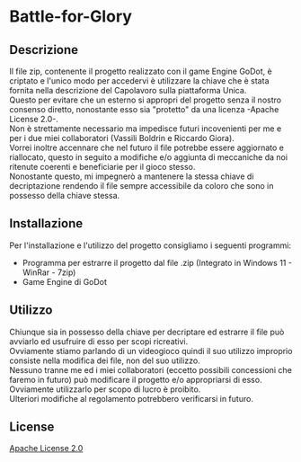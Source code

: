 # Battle-for-Glory

## Descrizione
Il file zip, contenente il progetto realizzato con il game Engine GoDot, è criptato e l'unico modo per accedervi è utilizzare la chiave che è stata fornita nella descrizione del Capolavoro sulla piattaforma Unica.  
Questo per evitare che un esterno si appropri del progetto senza il nostro consenso diretto, nonostante esso sia "protetto" da una licenza -Apache License 2.0-.  
Non è strettamente necessario ma impedisce futuri incovenienti per me e per i due miei collaboratori (Vassili Boldrin e Riccardo Giora).  
Vorrei inoltre accennare che nel futuro il file potrebbe essere aggiornato e riallocato, questo in seguito a modifiche e/o aggiunta di meccaniche da noi ritenute coerenti e beneficiarie per il gioco stesso.  
Nonostante questo, mi impegnerò a mantenere la stessa chiave di decriptazione rendendo il file sempre accessibile da coloro che sono in possesso della chiave stessa.  

## Installazione

Per l'installazione e l'utilizzo del progetto consigliamo i seguenti programmi:  
- Programma per estrarre il progetto dal file .zip (Integrato in Windows 11 - WinRar - 7zip)  
- Game Engine di GoDot
## Utilizzo
Chiunque sia in possesso della chiave per decriptare ed estrarre il file può avviarlo ed usufruire di esso per scopi ricreativi.  
Ovviamente stiamo parlando di un videogioco quindi il suo utilizzo improprio consiste nella modifica dei file, non del suo utilizzo.  
Nessuno tranne me ed i miei collaboratori (eccetto possibili concessioni che faremo in futuro) può modificare il progetto e/o appropriarsi di esso.  
Ovviamente utilizzarlo per scopo di lucro è proibito.  
Ulteriori modifiche al regolamento potrebbero verificarsi in futuro.

## License

[Apache License 2.0](https://www.apache.org/licenses/)
